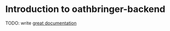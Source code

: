 # Introduction to oathbringer-backend

TODO: write [great documentation](http://jacobian.org/writing/what-to-write/)

